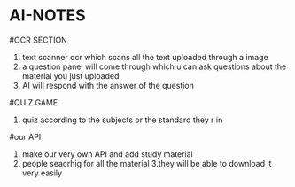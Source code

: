# AI-NOTES

#OCR SECTION 
1. text scanner ocr which  scans all the text uploaded through a image 
2. a question panel will come through which u can ask questions about the material you just uploaded
3. AI will respond with the answer of the question 


#QUIZ GAME 
1. quiz according to the subjects or the standard they r in 


#our API
1. make our very own API and add study material 
2. people seacrhig for all the material 
3.they will be able to download it very easily 
